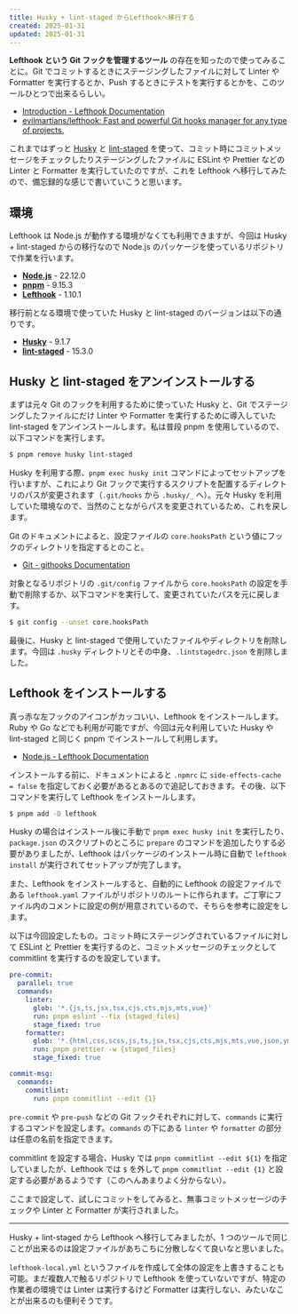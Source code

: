 ```yaml
---
title: Husky + lint-staged からLefthookへ移行する
created: 2025-01-31
updated: 2025-01-31
---
```


**Lefthook という Git フックを管理するツール** の存在を知ったので使ってみることに。Git でコミットするときにステージングしたファイルに対して Linter や Formatter を実行するとか、Push するときにテストを実行するとかを、このツールひとつで出来るらしい。

- [Introduction - Lefthook Documentation](https://evilmartians.github.io/lefthook/)
- [evilmartians/lefthook: Fast and powerful Git hooks manager for any type of projects.](https://github.com/evilmartians/lefthook)

これまではずっと [Husky](https://typicode.github.io/husky/) と [lint-staged](https://github.com/lint-staged/lint-staged) を使って、コミット時にコミットメッセージをチェックしたりステージングしたファイルに ESLint や Prettier などの Linter と Formatter を実行していたのですが、これを Lefthook へ移行してみたので、備忘録的な感じで書いていこうと思います。

## 環境

Lefthook は Node.js が動作する環境がなくても利用できますが、今回は Husky + lint-staged からの移行なので Node.js のパッケージを使っているリポジトリで作業を行います。

- [**Node.js**](https://nodejs.org/en) - 22.12.0
- [**pnpm**](https://pnpm.io/ja/) - 9.15.3
- [**Lefthook**](https://evilmartians.github.io/lefthook/) - 1.10.1

移行前となる環境で使っていた Husky と lint-staged のバージョンは以下の通りです。

- [**Husky**](https://typicode.github.io/husky/) - 9.1.7
- [**lint-staged**](https://github.com/lint-staged/lint-staged) - 15.3.0

## Husky と lint-staged をアンインストールする

まずは元々 Git のフックを利用するために使っていた Husky と、Git でステージングしたファイルにだけ Linter や Formatter を実行するために導入していた lint-staged をアンインストールします。私は普段 pnpm を使用しているので、以下コマンドを実行します。

```sh
$ pnpm remove husky lint-staged
```

Husky を利用する際、`pnpm exec husky init` コマンドによってセットアップを行いますが、これにより Git フックで実行するスクリプトを配置するディレクトリのパスが変更されます（`.git/hooks` から `.husky/_` へ）。元々 Husky を利用していた環境なので、当然のことながらパスを変更されているため、これを戻します。

Git のドキュメントによると、設定ファイルの `core.hooksPath` という値にフックのディレクトリを指定するとのこと。

- [Git - githooks Documentation](https://git-scm.com/docs/githooks)

対象となるリポジトリの `.git/config` ファイルから `core.hooksPath` の設定を手動で削除するか、以下コマンドを実行して、変更されていたパスを元に戻します。

```sh
$ git config --unset core.hooksPath
```

最後に、Husky と lint-staged で使用していたファイルやディレクトリを削除します。今回は `.husky` ディレクトリとその中身、`.lintstagedrc.json` を削除しました。

## Lefthook をインストールする

真っ赤な左フックのアイコンがカッコいい、Lefthook をインストールします。Ruby や Go などでも利用が可能ですが、今回は元々利用していた Husky や lint-staged と同じく pnpm でインストールして利用します。

- [Node.js - Lefthook Documentation](https://evilmartians.github.io/lefthook/installation/node.html)

インストールする前に、ドキュメントによると `.npmrc` に `side-effects-cache = false` を指定しておく必要があるとあるので追記しておきます。その後、以下コマンドを実行して Lefthook をインストールします。

```sh
$ pnpm add -D lefthook
```

Husky の場合はインストール後に手動で `pnpm exec husky init` を実行したり、`package.json` のスクリプトのところに `prepare` のコマンドを追加したりする必要がありましたが、Lefthook はパッケージのインストール時に自動で `lefthook install` が実行されてセットアップが完了します。

また、Lefthook をインストールすると、自動的に Lefthook の設定ファイルである `lefthook.yaml` ファイルがリポジトリのルートに作られます。ご丁寧にファイル内のコメントに設定の例が用意されているので、そちらを参考に設定をします。

以下は今回設定したもの。コミット時にステージングされているファイルに対して ESLint と Prettier を実行するのと、コミットメッセージのチェックとして commitlint を実行するのを設定しています。

```yaml
pre-commit:
  parallel: true
  commands:
    linter:
      glob: '*.{js,ts,jsx,tsx,cjs,cts,mjs,mts,vue}'
      run: pnpm eslint --fix {staged_files}
      stage_fixed: true
    formatter:
      glob: '*.{html,css,scss,js,ts,jsx,tsx,cjs,cts,mjs,mts,vue,json,yml,yaml}'
      run: pnpm prettier -w {staged_files}
      stage_fixed: true

commit-msg:
  commands:
    commitlint:
      run: pnpm commitlint --edit {1}
```

`pre-commit` や `pre-push` などの Git フックそれぞれに対して、`commands` に実行するコマンドを設定します。`commands` の下にある `linter` や `formatter` の部分は任意の名前を指定できます。

commitlint を設定する場合、Husky では `pnpm commitlint --edit ${1}` を指定していましたが、Lefthook では `$` を外して `pnpm commitlint --edit {1}` と設定する必要があるようです（このへんあまりよく分からない）。

ここまで設定して、試しにコミットをしてみると、無事コミットメッセージのチェックや Linter と Formatter が実行されました。

---

Husky + lint-staged から Lefthook へ移行してみましたが、1 つのツールで同じことが出来るのは設定ファイルがあちこちに分散しなくて良いなと思いました。

`lefthook-local.yml` というファイルを作成して全体の設定を上書きすることも可能。まだ複数人で触るリポジトリで Lefthook を使っていないですが、特定の作業者の環境では Linter は実行するけど Formatter は実行しない、みたいなことが出来るのも便利そうです。
